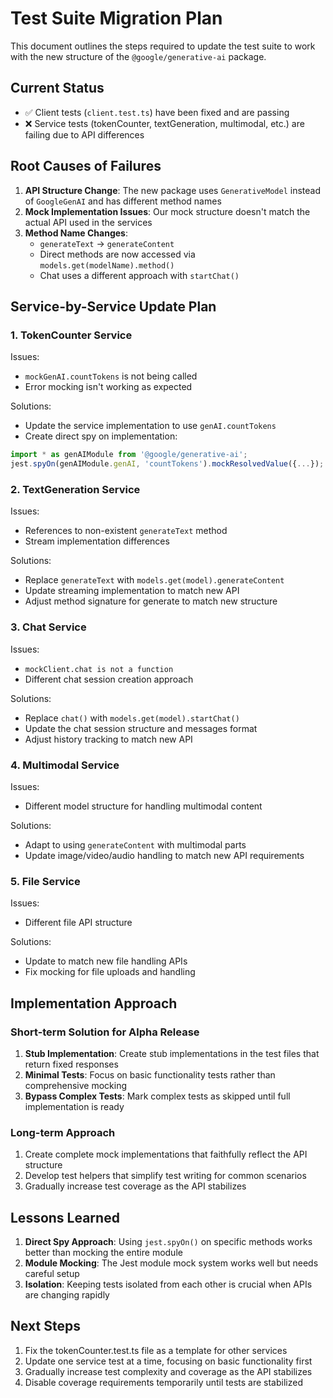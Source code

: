 # Test Suite Migration Plan

This document outlines the steps required to update the test suite to work with the new structure of the `@google/generative-ai` package.

## Current Status

- ✅ Client tests (`client.test.ts`) have been fixed and are passing
- ❌ Service tests (tokenCounter, textGeneration, multimodal, etc.) are failing due to API differences

## Root Causes of Failures

1. **API Structure Change**: The new package uses `GenerativeModel` instead of `GoogleGenAI` and has different method names
2. **Mock Implementation Issues**: Our mock structure doesn't match the actual API used in the services
3. **Method Name Changes**:
   - `generateText` → `generateContent`
   - Direct methods are now accessed via `models.get(modelName).method()`
   - Chat uses a different approach with `startChat()`

## Service-by-Service Update Plan

### 1. TokenCounter Service

Issues:
- `mockGenAI.countTokens` is not being called
- Error mocking isn't working as expected

Solutions:
- Update the service implementation to use `genAI.countTokens`
- Create direct spy on implementation:
```typescript
import * as genAIModule from '@google/generative-ai'; 
jest.spyOn(genAIModule.genAI, 'countTokens').mockResolvedValue({...});
```

### 2. TextGeneration Service

Issues:
- References to non-existent `generateText` method
- Stream implementation differences

Solutions:
- Replace `generateText` with `models.get(model).generateContent`
- Update streaming implementation to match new API
- Adjust method signature for generate to match new structure

### 3. Chat Service

Issues:
- `mockClient.chat is not a function`
- Different chat session creation approach

Solutions:
- Replace `chat()` with `models.get(model).startChat()`
- Update the chat session structure and messages format
- Adjust history tracking to match new API

### 4. Multimodal Service

Issues:
- Different model structure for handling multimodal content

Solutions:
- Adapt to using `generateContent` with multimodal parts
- Update image/video/audio handling to match new API requirements

### 5. File Service

Issues:
- Different file API structure

Solutions:
- Update to match new file handling APIs
- Fix mocking for file uploads and handling

## Implementation Approach

### Short-term Solution for Alpha Release

1. **Stub Implementation**: Create stub implementations in the test files that return fixed responses
2. **Minimal Tests**: Focus on basic functionality tests rather than comprehensive mocking
3. **Bypass Complex Tests**: Mark complex tests as skipped until full implementation is ready

### Long-term Approach

1. Create complete mock implementations that faithfully reflect the API structure
2. Develop test helpers that simplify test writing for common scenarios
3. Gradually increase test coverage as the API stabilizes

## Lessons Learned

1. **Direct Spy Approach**: Using `jest.spyOn()` on specific methods works better than mocking the entire module
2. **Module Mocking**: The Jest module mock system works well but needs careful setup
3. **Isolation**: Keeping tests isolated from each other is crucial when APIs are changing rapidly

## Next Steps

1. Fix the tokenCounter.test.ts file as a template for other services
2. Update one service test at a time, focusing on basic functionality first
3. Gradually increase test complexity and coverage as the API stabilizes
4. Disable coverage requirements temporarily until tests are stabilized 